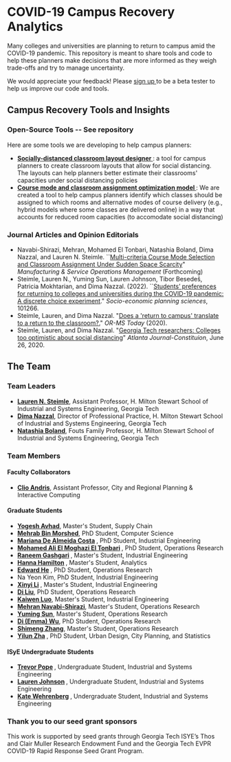 # COVID-19 Campus Recovery Analytics
Many colleges and universities are planning to return to campus amid the COVID-19 pandemic. This repository is meant to share tools and code to help these planners make decisions that are more informed as they weigh trade-offs and try to manage uncertainty.

We would appreciate your feedback! Please <a href = "https://forms.office.com/Pages/ResponsePage.aspx?id=u5ghSHuuJUuLem1_MvqggwlsM-9yualNlljvVomgnNFUMTVSWkJNWE9YS1RWWUwxQ0I1RVY5WlpLNy4u" target="_blank"> sign up </a>  to be a beta tester to help us improve our code and tools.

## Campus Recovery Tools and Insights

### Open-Source Tools -- See repository
Here are some tools we are developing to help campus planners:

*  <b> <a href="https://github.com/COVID19-Campus-Recovery/social-distancing-classroom-layout"> Socially-distanced classroom layout designer </a></b>: a tool for campus planners to create classroom layouts that allow for social distancing. The layouts can help planners better estimate their classrooms' capacities under social distancing policies 
* <b> <a href="https://github.com/COVID19-Campus-Recovery/Scheduling-Optimization">  Course mode and classroom assignment optimization model </a></b>: We are created a tool to help campus planners identify which classes should be assigned to which rooms and alternative modes of course delivery (e.g., hybrid models where some classes are delivered online) in a way that accounts for reduced room capacities (to accomodate social distancing)


### Journal Articles and Opinion Editorials

* Navabi-Shirazi, Mehran, Mohamed El Tonbari, Natashia Boland, Dima Nazzal, and Lauren N. Steimle. ``[Multi-criteria Course Mode Selection and Classroom Assignment Under Sudden Space Scarcity](http://www.optimization-online.org/DB_FILE/2021/08/8527.pdf)" _Manufacturing & Service Operations Management_ (Forthcoming)
* Steimle, Lauren N., Yuming Sun, Lauren Johnson, Tibor Besedeš, Patricia Mokhtarian, and Dima Nazzal. (2022). ``[Students’ preferences for returning to colleges and universities during the COVID-19 pandemic: A discrete choice experiment](https://doi.org/10.1016/j.seps.2022.101266)." _Socio-economic planning sciences_, 101266.
* Steimle, Lauren, and Dima Nazzal. "[Does a 'return to campus' translate to a return to the classroom?.](https://pubsonline.informs.org/do/10.1287/orms.2020.04.14/full/)" _OR-MS Today_ (2020).
* Steimle, Lauren, and Dima Nazzal. "[Georgia Tech researchers: Colleges too optimistic about social distancing](https://www.ajc.com/blog/get-schooled/georgia-tech-researchers-colleges-too-optimistic-about-social-distancing/3RMVbYF5Hu9eLot26SyuLN/)" _Atlanta Journal-Constituion_, June 26, 2020.





## The Team

### Team Leaders
* <b> <a href="http://pwp.gatech.edu/steimle/"> Lauren N. Steimle</a></b>, Assistant Professor, H. Milton Stewart School of Industrial and Systems Engineering, Georgia Tech
* <b> <a href="http://pwp.gatech.edu/dima-nazzal/"> Dima Nazzal</a></b>, Director of Professional Practice, H. Milton Stewart School of Industrial and Systems Engineering, Georgia Tech
* <b> <a href="https://www.isye.gatech.edu/users/natashia-boland"> Natashia Boland</a></b>, Fouts Family Professor, H. Milton Stewart School of Industrial and Systems Engineering, Georgia Tech


### Team Members

#### Faculty Collaborators
* <b> <a href="https://github.com/friendlycitieslab"> Clio Andris</a></b>, Assistant Professor, City and Regional Planning & Interactive Computing  

#### Graduate Students
* <b> <a href="https://www.linkedin.com/in/yogesh-avhad"> Yogesh Avhad</a></b>, Master's Student, Supply Chain
* <b> <a href="https://www.linkedin.com/in/mehrabmorshed/"> Mehrab Bin Morshed</a></b>, PhD Student, Computer Science
* <b> <a href="https://www.linkedin.com/in/mariana-de-almeida-costa"> Mariana De Almeida Costa</a> </b>, PhD Student, Industrial Engineering
* <b> <a href="https://www.linkedin.com/in/mohamed-el-tonbari-846170127/"> Mohamed Ali El Moghazi El Tonbari</a> </b>, PhD Student, Operations Research
* <b> <a href="http://rgashgari.mystrikingly.com/"> Raneem Gashgari</a> </b>, Master's Student, Industrial Engineering
* <b> <a href="https://www.linkedin.com/in/hanna-hamilton-398874110/"> Hanna Hamilton</a> </b>, Master's Student, Analytics
* <b> <a href="https://www.linkedin.com/in/edward-he-68801312a/"> Edward He</a> </b>, PhD Student, Operations Research 
* Na Yeon Kim, PhD Student, Industrial Engineering
* <b> <a href="https://www.linkedin.com/in/xinyi-li-329a9419b"> Xinyi Li</a> </b>, Master's Student, Industrial Engineering
* <b> <a href="https://www.linkedin.com/in/di-liu-8b9831112/"> Di Liu</a></b>, PhD Student, Operations Research 
* <b> <a href="https://www.linkedin.com/in/kaiwen-kevin-luo-2893aa17b/"> Kaiwen Luo</a></b>, Master's Student, Industrial Engineering
* <b> <a href="https://www.linkedin.com/in/mehran-navabi-157a9559"> Mehran Navabi-Shirazi</a></b>, Master's Student, Operations Research
* <b> <a href="https://www.linkedin.com/in/yuming-sun-573901151"> Yuming Sun</a></b>, Master's Student, Operations Research
* <b> <a href="https://www.linkedin.com/in/di-emma-wu/"> Di (Emma) Wu</a></b>, PhD Student, Operations Research
* <b> <a href="https://www.linkedin.com/in/shimeng-zhang146a94149/"> Shimeng Zhang</a></b>, Master's Student, Operations Research
* <b> <a href ="https://www.linkedin.com/in/yilun-elon-zha-454818180/"> Yilun Zha</a> </b>, PhD Student, Urban Design, City Planning, and Statistics

#### ISyE Undergraduate Students
* <b> <a href="https://github.com/trevor-pope"> Trevor Pope</a> </b>, Undergraduate Student, Industrial and Systems Engineering
* <b> <a href="https://www.linkedin.com/in/laurenashleigh/"> Lauren Johnson</a> </b>, Undergraduate Student, Industrial and Systems Engineering
* <b> <a href="https://www.linkedin.com/in/katherine-anne-wehrenberg/"> Kate Wehrenberg</a> </b>, Undergraduate Student, Industrial and Systems Engineering


### Thank you to our seed grant sponsors
This work is supported by seed grants through Georgia Tech ISYE’s Thos and Clair Muller Research Endowment Fund and the Georgia Tech EVPR COVID-19 Rapid Response Seed Grant Program.


